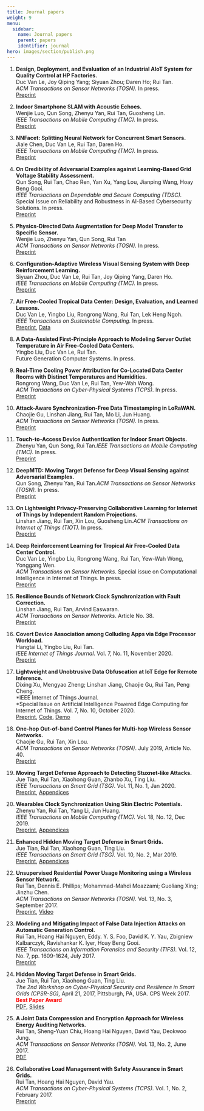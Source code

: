 ```yaml
---
title: Journal papers
weight: 9
menu:
  sidebar:
    name: Journal papers 
    parent: papers
    identifier: journal
hero: images/section/publish.png
---
```

1. **Design, Deployment, and Evaluation of an Industrial AIoT System for Quality Control at HP Factories.**    
Duc Van Le, Joy Qiping Yang; Siyuan Zhou; Daren Ho; Rui Tan.    
*ACM Transactions on Sensor Networks (TOSN).* In press.    
[Preprint](https://tanrui.github.io/pub/IET-TOSN23.pdf)    

2. **Indoor Smartphone SLAM with Acoustic Echoes.**    
Wenjie Luo, Qun Song, Zhenyu Yan, Rui Tan, Guosheng Lin.    
*IEEE Transactions on Mobile Computing (TMC).* In press.    
[Preprint](https://tanrui.github.io/pub/TMC-ELFSLAM.pdf)    

3. **NNFacet: Splitting Neural Network for Concurrent Smart Sensors.**    
Jiale Chen, Duc Van Le, Rui Tan, Daren Ho.    
*IEEE Transactions on Mobile Computing (TMC).* In press.    
[Preprint](https://tanrui.github.io/pub/NNFacet.pdf)    

4. **On Credibility of Adversarial Examples against Learning-Based Grid Voltage Stability Assessment.**    
Qun Song, Rui Tan, Chao Ren, Yan Xu, Yang Lou, Jianping Wang, Hoay Beng Gooi.    
*IEEE Transactions on Dependable and Secure Computing (TDSC).* Special Issue on Reliability and Robustness in AI-Based Cybersecurity Solutions. In press.    
[Preprint](https://tanrui.github.io/pub/Assess-TDSC.pdf)    

5. **Physics-Directed Data Augmentation for Deep Model Transfer to Specific Sensor.**    
Wenjie Luo, Zhenyu Yan, Qun Song, Rui Tan    
*ACM Transactions on Sensor Networks (TOSN).* In press.    
[Preprint](https://tanrui.github.io/pub/PhyAug-TOSN.pdf)

6. **Configuration-Adaptive Wireless Visual Sensing System with Deep Reinforcement Learning.**    
Siyuan Zhou, Duc Van Le, Rui Tan, Joy Qiping Yang, Daren Ho.    
*IEEE Transactions on Mobile Computing (TMC).* In press.    
[Preprint](https://tanrui.github.io/pub/EFCam-TMC.pdf)

7. **Air Free-Cooled Tropical Data Center: Design, Evaluation, and Learned Lessons.**    
Duc Van Le, Yingbo Liu, Rongrong Wang, Rui Tan, Lek Heng Ngoh.    
*IEEE Transactions on Sustainable Computing.* In press.     
[Preprint](https://tanrui.github.io/pub/TDC-TSUSC.pdf), [Data](https://researchdata.ntu.edu.sg/dataset.xhtml?persistentId=doi:10.21979/N9/R1KU6R)    

8. **A Data-Assisted First-Principle Approach to Modeling Server Outlet Temperature in Air Free-Cooled Data Centers.**    
Yingbo Liu, Duc Van Le, Rui Tan.    
Future Generation Computer Systems. In press.    

9. **Real-Time Cooling Power Attribution for Co-Located Data Center Rooms with Distinct Temperatures and Humidities.**    
Rongrong Wang, Duc Van Le, Rui Tan, Yew-Wah Wong.    
*ACM Transactions on Cyber-Physical Systems (TCPS).* In press.    
[Preprint](https://tanrui.github.io/pub/attribution-TCPS.pdf)

10. **Attack-Aware Synchronization-Free Data Timestamping in LoRaWAN.**    
Chaojie Gu, Linshan Jiang, Rui Tan, Mo Li, Jun Huang.   
*ACM Transactions on Sensor Networks (TOSN).* In press.    
[Preprint](https://tanrui.github.io/pub/LoRaTS-TOSN.pdf)   

11. **Touch-to-Access Device Authentication for Indoor Smart Objects.**    
Zhenyu Yan, Qun Song, Rui Tan.*IEEE Transactions on Mobile Computing (TMC).* In press.    
[Preprint](https://tanrui.github.io/pub/TouchAuth-TMC.pdf)    

12. **DeepMTD: Moving Target Defense for Deep Visual Sensing against Adversarial Examples.**    
Qun Song, Zhenyu Yan, Rui Tan.*ACM Transactions on Sensor Networks (TOSN).* In press.    
[Preprint](https://tanrui.github.io/pub/DeepMTD-TOSN.pdf)    

13. **On Lightweight Privacy-Preserving Collaborative Learning for Internet of Things by Independent Random Projections.**    
Linshan Jiang, Rui Tan, Xin Lou, Guosheng Lin.*ACM Transactions on Internet of Things (TIOT).* In press.    
[Preprint](https://arxiv.org/pdf/2012.07626.pdf)    

14. **Deep Reinforcement Learning for Tropical Air Free-Cooled Data Center Control.**    
Duc Van Le, Yingbo Liu, Rongrong Wang, Rui Tan, Yew-Wah Wong, Yonggang Wen.    
*ACM Transactions on Sensor Networks*. Special issue on Computational Intelligence in Internet of Things. In press.    
[Preprint](https://arxiv.org/pdf/2012.06834.pdf)    

15. **Resilience Bounds of Network Clock Synchronization with Fault Correction.**    
Linshan Jiang, Rui Tan, Arvind Easwaran.    
*ACM Transactions on Sensor Networks*. Article No. 38.    
[Preprint](https://personal.ntu.edu.sg/tanrui/pub/ncs-bounds.pdf)    

16. **Covert Device Association among Colluding Apps via Edge Processor Workload.**    
Hangtai Li, Yingbo Liu, Rui Tan.    
*IEEE Internet of Things Journal*. Vol. 7, No. 11, November 2020.    
[Preprint](https://tanrui.github.io/pub/IoTJ-covert.pdf)    

17. **Lightweight and Unobtrusive Data Obfuscation at IoT Edge for Remote Inference.**    
Dixing Xu, Mengyao Zheng; Linshan Jiang, Chaojie Gu, Rui Tan, Peng Cheng.    
*IEEE Internet of Things Journal.    
*Special Issue on Artificial Intelligence Powered Edge Computing for Internet of Things. Vol. 7, No. 10, October 2020.    
[Preprint](https://arxiv.org/pdf/1912.09859.pdf), [Code](https://github.com/ntu-aiot/ObfNet), [Demo](https://github.com/ntu-aiot/ObfNet-showcase)    

18. **One-hop Out-of-band Control Planes for Multi-hop Wireless Sensor Networks.**    
Chaojie Gu, Rui Tan, Xin Lou.    
*ACM Transactions on Sensor Networks (TOSN)*. July 2019, Article No. 40.    
[Preprint](https://personal.ntu.edu.sg/tanrui/pub/LoRaCP-TOSN.pdf)    

19. **Moving Target Defense Approach to Detecting Stuxnet-like Attacks.**    
Jue Tian, Rui Tan, Xiaohong Guan, Zhanbo Xu, Ting Liu.    
*IEEE Transactions on Smart Grid (TSG)*. Vol. 11, No. 1, Jan 2020.    
[Preprint](https://personal.ntu.edu.sg/tanrui/pub/MTD-SL.PDF), [Appendices](https://personal.ntu.edu.sg/tanrui/pub/MTD-SL-appendix.pdf)    

20. **Wearables Clock Synchronization Using Skin Electric Potentials.**    
Zhenyu Yan, Rui Tan, Yang Li, Jun Huang.    
*IEEE Transactions on Mobile Computing (TMC).* Vol. 18, No. 12, Dec 2019.    
[Preprint](https://personal.ntu.edu.sg/tanrui/pub/touchsync-TMC.pdf), [Appendices](https://personal.ntu.edu.sg/tanrui/pub/touchsync-TMC-sup.pdf)    

21. **Enhanced Hidden Moving Target Defense in Smart Grids.**    
Jue Tian, Rui Tan, Xiaohong Guan, Ting Liu.    
*IEEE Transactions on Smart Grid (TSG).* Vol. 10, No. 2, Mar 2019.    
[Preprint](https://personal.ntu.edu.sg/tanrui/pub/MTD-TSG.pdf), [Appendices](https://personal.ntu.edu.sg/tanrui/pub/MTDSupplementary.pdf)    

22. **Unsupervised Residential Power Usage Monitoring using a Wireless Sensor Network.**    
Rui Tan, Dennis E. Phillips; Mohammad-Mahdi Moazzami; Guoliang Xing; Jinzhu Chen.    
*ACM Transactions on Sensor Networks (TOSN).* Vol. 13, No. 3, September 2017.    
[Preprint](https://personal.ntu.edu.sg/tanrui/pub/power-TOSN.pdf), [Video](https://youtu.be/4sSZaaV0Kv4)    

23. **Modeling and Mitigating Impact of False Data Injection Attacks on Automatic Generation Control.**    
Rui Tan, Hoang Hai Nguyen, Eddy. Y. S. Foo, David K. Y. Yau, Zbigniew Kalbarczyk, Ravishankar K. Iyer, Hoay Beng Gooi.    
*IEEE Transactions on Information Forensics and Security (TIFS).* Vol. 12, No. 7, pp. 1609-1624, July 2017.    
[Preprint](https://personal.ntu.edu.sg/tanrui/pub/AGC-TIFS.pdf)    

24. **Hidden Moving Target Defense in Smart Grids.**    
Jue Tian, Rui Tan, Xiaohong Guan, Ting Liu.    
*The 2nd Workshop on Cyber-Physical Security and Resilience in Smart Grids (CPSR-SG),* April 21, 2017, Pittsburgh, PA, USA. CPS Week 2017.   **<font color=red>Best Paper Award </font>**    
[PDF](https://personal.ntu.edu.sg/tanrui/pub/MTD-CPSR.pdf), [Slides](https://personal.ntu.edu.sg/tanrui/pub/MTD.pptx)    

25. **A Joint Data Compression and Encryption Approach for Wireless Energy Auditing Networks.**    
Rui Tan, Sheng-Yuan Chiu, Hoang Hai Nguyen, David Yau, Deokwoo Jung.    
*ACM Transactions on Sensor Networks (TOSN).* Vol. 13, No. 2, June 2017.    
[PDF](https://personal.ntu.edu.sg/tanrui/pub/JICE-TOSN.pdf)    

26. **Collaborative Load Management with Safety Assurance in Smart Grids.**    
Rui Tan, Hoang Hai Nguyen, David Yau.    
*ACM Transactions on Cyber-Physical Systems (TCPS).* Vol. 1, No. 2, February 2017.    
[Preprint](https://personal.ntu.edu.sg/tanrui/pub/safety-TCPS.pdf)
